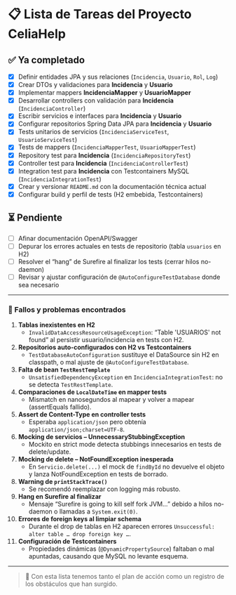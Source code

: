 # 📋 Lista de Tareas del Proyecto CeliaHelp

## ✅ Ya completado
- [x] Definir entidades JPA y sus relaciones (`Incidencia`, `Usuario`, `Rol`, `Log`)
- [x] Crear DTOs y validaciones para **Incidencia** y **Usuario**
- [x] Implementar mappers **IncidenciaMapper** y **UsuarioMapper**
- [x] Desarrollar controllers con validación para **Incidencia** (`IncidenciaController`)
- [x] Escribir servicios e interfaces para **Incidencia** y **Usuario**
- [x] Configurar repositorios Spring Data JPA para **Incidencia** y **Usuario**
- [x] Tests unitarios de servicios (`IncidenciaServiceTest`, `UsuarioServiceTest`)
- [x] Tests de mappers (`IncidenciaMapperTest`, `UsuarioMapperTest`)
- [x] Repository test para **Incidencia** (`IncidenciaRepositoryTest`)
- [x] Controller test para **Incidencia** (`IncidenciaControllerTest`)
- [x] Integration test para **Incidencia** con Testcontainers MySQL (`IncidenciaIntegrationTest`)
- [x] Crear y versionar `README.md` con la documentación técnica actual
- [x] Configurar build y perfil de tests (H2 embebida, Testcontainers)

## ⏳ Pendiente
- [ ] Afinar documentación OpenAPI/Swagger
- [ ] Depurar los errores actuales en tests de repositorio (tabla `usuarios` en H2)
- [ ] Resolver el “hang” de Surefire al finalizar los tests (cerrar hilos no-daemon)
- [ ] Revisar y ajustar configuración de `@AutoConfigureTestDatabase` donde sea necesario

---

### 📌 Fallos y problemas encontrados
1. **Tablas inexistentes en H2**
    - `InvalidDataAccessResourceUsageException`: “Table 'USUARIOS' not found” al persistir usuario/incidencia en tests con H2.
2. **Repositorios auto-configurados con H2 vs Testcontainers**
    - `TestDatabaseAutoConfiguration` sustituye el DataSource sin H2 en classpath, o mal ajuste de `@AutoConfigureTestDatabase`.
3. **Falta de bean `TestRestTemplate`**
    - `UnsatisfiedDependencyException` en `IncidenciaIntegrationTest`: no se detecta `TestRestTemplate`.
4. **Comparaciones de `LocalDateTime` en mapper tests**
    - Mismatch en nanosegundos al mapear y volver a mapear (assertEquals fallido).
5. **Assert de Content-Type en controller tests**
    - Esperaba `application/json` pero obtenía `application/json;charset=UTF-8`.
6. **Mocking de servicios – UnnecessaryStubbingException**
    - Mockito en strict mode detecta stubbings innecesarios en tests de delete/update.
7. **Mocking de delete – NotFoundException inesperada**
    - En `Servicio.delete(...)` el mock de `findById` no devuelve el objeto y lanza NotFoundException en tests de borrado.
8. **Warning de `printStackTrace()`**
    - Se recomendó reemplazar con logging más robusto.
9. **Hang en Surefire al finalizar**
    - Mensaje “Surefire is going to kill self fork JVM…” debido a hilos no-daemon o llamadas a `System.exit(0)`.
10. **Errores de foreign keys al limpiar schema**
    - Durante el drop de tablas en H2 aparecen errores `Unsuccessful: alter table … drop foreign key …`.
11. **Configuración de Testcontainers**
    - Propiedades dinámicas (`@DynamicPropertySource`) faltaban o mal apuntadas, causando que MySQL no levante esquema.

---

> 🔧 Con esta lista tenemos tanto el plan de acción como un registro de los obstáculos que han surgido.
